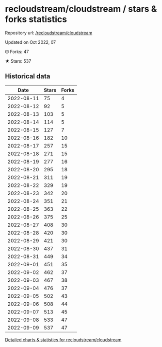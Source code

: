 # recloudstream/cloudstream / stars & forks statistics

Repository url: [/recloudstream/cloudstream](https://github.com/recloudstream/cloudstream)

Updated on Oct 2022, 07

☋ Forks: 47

★ Stars: 537

## Historical data
| Date | Stars | Forks |
|------|-------|-------|
| 2022-08-11 | 75 | 4 | 
| 2022-08-12 | 92 | 5 | 
| 2022-08-13 | 103 | 5 | 
| 2022-08-14 | 114 | 5 | 
| 2022-08-15 | 127 | 7 | 
| 2022-08-16 | 182 | 10 | 
| 2022-08-17 | 257 | 15 | 
| 2022-08-18 | 271 | 15 | 
| 2022-08-19 | 277 | 16 | 
| 2022-08-20 | 295 | 18 | 
| 2022-08-21 | 311 | 19 | 
| 2022-08-22 | 329 | 19 | 
| 2022-08-23 | 342 | 20 | 
| 2022-08-24 | 351 | 21 | 
| 2022-08-25 | 363 | 22 | 
| 2022-08-26 | 375 | 25 | 
| 2022-08-27 | 408 | 30 | 
| 2022-08-28 | 420 | 30 | 
| 2022-08-29 | 421 | 30 | 
| 2022-08-30 | 437 | 31 | 
| 2022-08-31 | 449 | 34 | 
| 2022-09-01 | 451 | 35 | 
| 2022-09-02 | 462 | 37 | 
| 2022-09-03 | 467 | 38 | 
| 2022-09-04 | 476 | 37 | 
| 2022-09-05 | 502 | 43 | 
| 2022-09-06 | 508 | 44 | 
| 2022-09-07 | 513 | 45 | 
| 2022-09-08 | 533 | 47 | 
| 2022-09-09 | 537 | 47 | 


[Detailed charts & statistics for recloudstream/cloudstream](https://reviewgithub.com/rep/recloudstream/cloudstream)

